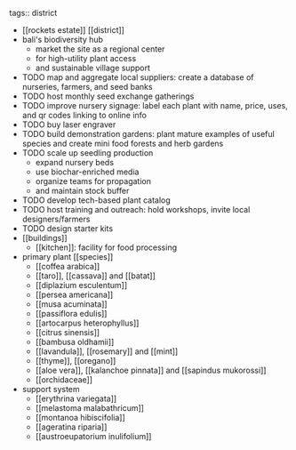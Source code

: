tags:: district

- [[rockets estate]] [[district]]
- bali's biodiversity hub
	- market the site as a regional center
	- for high-utility plant access
	- and sustainable village support
- TODO map and aggregate local suppliers: create a database of nurseries, farmers, and seed banks
- TODO host monthly seed exchange gatherings
- TODO improve nursery signage: label each plant with name, price, uses, and qr codes linking to online info
- TODO buy laser engraver
- TODO build demonstration gardens: plant mature examples of useful species and create mini food forests and herb gardens
- TODO scale up seedling production
	- expand nursery beds
	- use biochar-enriched media
	- organize teams for propagation
	- and maintain stock buffer
- TODO develop tech-based plant catalog
- TODO host training and outreach: hold workshops, invite local designers/farmers
- TODO design starter kits
- [[buildings]]
	- [[kitchen]]: facility for food processing
- primary plant [[species]]
	- [[coffea arabica]]
	- [[taro]], [[cassava]] and [[batat]]
	- [[diplazium esculentum]]
	- [[persea americana]]
	- [[musa acuminata]]
	- [[passiflora edulis]]
	- [[artocarpus heterophyllus]]
	- [[citrus sinensis]]
	- [[bambusa oldhamii]]
	- [[lavandula]], [[rosemary]] and [[mint]]
	- [[thyme]], [[oregano]]
	- [[aloe vera]], [[kalanchoe pinnata]] and [[sapindus mukorossi]]
	- [[orchidaceae]]
- support system
	- [[erythrina variegata]]
	- [[melastoma malabathricum]]
	- [[montanoa hibiscifolia]]
	- [[ageratina riparia]]
	- [[austroeupatorium inulifolium]]
